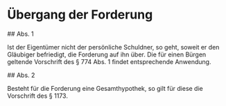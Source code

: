 # Übergang der Forderung



\#\# Abs. 1

 Ist der Eigentümer nicht der persönliche Schuldner, so geht, soweit er den Gläubiger befriedigt, die Forderung auf ihn über. Die für einen Bürgen geltende Vorschrift des § 774 Abs. 1 findet entsprechende Anwendung.

\#\# Abs. 2

 Besteht für die Forderung eine Gesamthypothek, so gilt für diese die Vorschrift des § 1173\. 

